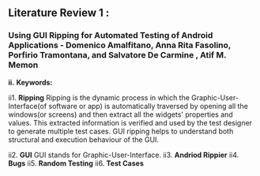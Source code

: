 ## Literature Review 1 :
### Using GUI Ripping for Automated Testing of Android Applications - Domenico Amalfitano, Anna Rita Fasolino, Porfirio Tramontana, and Salvatore De Carmine , Atif M. Memon

**ii.** **Keywords:**

ii1. **Ripping**
Ripping is the dynamic process in which the Graphic-User-Interface(of software or app) is automatically traversed by opening all the windows(or screens) and then extract all the widgets' properties and values. This extracted information is verified and used by the test designer to generate multiple test cases. GUI ripping helps to understand both structural and execution behaviour of the GUI. 

ii2. **GUI**
GUI stands for Graphic-User-Interface.
ii3. **Andriod Rippier**
ii4. **Bugs**
ii5. **Random Testing**
ii6. **Test Cases**

